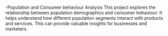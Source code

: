 -Population and Consumer behaviour Analysis
This project explores the relationship between population demographics and consumer behaviour. 
It helps understand how different population segments interact with products and services. 
This can provide valuable insights for businesses and marketers.

